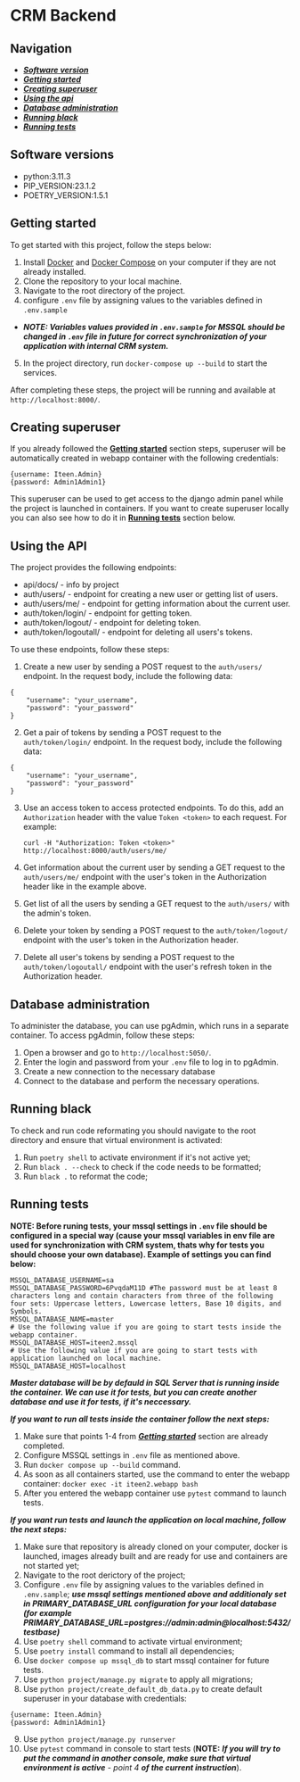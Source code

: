 # CRM Backend

## Navigation
* ***[Software version](#software-version)***
* ***[Getting started](#gerring-started)***
* ***[Creating superuser](#creating-superuser)***
* ***[Using the api](#using-the-api)***
* ***[Database administration](#database-administration)***
* ***[Running black](#running-black)***
* ***[Running tests](#running-tests)***

## Software versions

- python:3.11.3
- PIP_VERSION:23.1.2
- POETRY_VERSION:1.5.1

## Getting started

To get started with this project, follow the steps below:
1. Install [Docker](https://docs.docker.com/engine/install/) and [Docker Compose](https://docs.docker.com/compose/install/) on your computer if they are not already installed.
2. Clone the repository to your local machine.
3. Navigate to the root directory of the project.
4. configure `.env` file by assigning values to the variables defined in `.env.sample`
 - ***NOTE: Variables values provided in `.env.sample` for MSSQL should be changed in `.env` file in future for correct synchronization of your application with internal CRM system.***
5. In the project directory, run `docker-compose up --build` to start the services.

After completing these steps, the project will be running and available at `http://localhost:8000/`.

## Creating superuser

If you already followed the **[Getting started](#getting-started)** section steps, superuser will be automatically created in webapp container with the following credentials:
```
{username: Iteen.Admin}
{password: Admin1Admin1}
```
This superuser can be used to get access to the django admin panel while the project is launched in containers.
If you want to create superuser locally you can also see how to do it in  **[Running tests](#running-tests)** section below.

## Using the API

The project provides the following endpoints:

- api/docs/ - info by project
- auth/users/ - endpoint for creating a new user or getting list of users.
- auth/users/me/ - endpoint for getting information about the current user.
- auth/token/login/ - endpoint for getting token.
- auth/token/logout/ - endpoint for deleting token.
- auth/token/logoutall/ - endpoint for deleting all users's tokens.

To use these endpoints, follow these steps:

1. Create a new user by sending a POST request to the `auth/users/` endpoint. In the request body, include the following data:

```
{
    "username": "your_username",
    "password": "your_password"
}
```


2. Get a pair of tokens by sending a POST request to the `auth/token/login/` endpoint. In the request body, include the following data:

```
{
    "username": "your_username",
    "password": "your_password"
}
```


3. Use an access token to access protected endpoints. To do this, add an `Authorization` header with the value `Token <token>` to each request.
For example:

    `curl -H "Authorization: Token <token>" http://localhost:8000/auth/users/me/`

4. Get information about the current user by sending a GET request to the `auth/users/me/` endpoint with the user's token in the Authorization header like in the example above.

5. Get list of all the users by sending a GET request to the `auth/users/` with the admin's token.

6. Delete your token by sending a POST request to the `auth/token/logout/` endpoint with the user's token in the Authorization header.

7. Delete all user's tokens by sending a POST request to the `auth/token/logoutall/` endpoint with the user's refresh token in the Authorization header.


## Database administration

To administer the database, you can use pgAdmin, which runs in a separate container. To access pgAdmin, follow these steps:

1. Open a browser and go to `http://localhost:5050/`.
2. Enter the login and password from your `.env` file to log in to pgAdmin.
3. Create a new connection to the necessary database
4. Connect to the database and perform the necessary operations.


## Running black

To check and run code reformating you should navigate to the root directory and ensure that virtual environment is activated:

1. Run `poetry shell` to activate environment if it's not active yet;
2. Run `black . --check` to check if the code needs to be formatted;
3. Run `black .` to reformat the code;


## Running tests
 
**NOTE: Before runing tests, your mssql settings in `.env` file should be configured in a special way (cause your mssql variables in env file are used for synchronization with CRM system, thats why for tests you should choose your own database). Example of settings you can find below:**
```
MSSQL_DATABASE_USERNAME=sa
MSSQL_DATABASE_PASSWORD=6PvqdaM11D #The password must be at least 8 characters long and contain characters from three of the following four sets: Uppercase letters, Lowercase letters, Base 10 digits, and Symbols.
MSSQL_DATABASE_NAME=master
# Use the following value if you are going to start tests inside the webapp container.
MSSQL_DATABASE_HOST=iteen2.mssql
# Use the following value if you are going to start tests with application launched on local machine.
MSSQL_DATABASE_HOST=localhost
```
***Master database will be by defauld in SQL Server that is running inside the container. We can use it for tests, but you can create another database and use it for tests, if it's neccessary.***

***If you want to run all tests inside the container follow the next steps:***
1. Make sure that points 1-4 from ***[Getting started](#getting-started)*** section are already completed.
2. Configure MSSQL settings in `.env` file as mentioned above.
3. Run `docker compose up --build` command.
4. As soon as all containers started, use the command to enter the webapp container:
```docker exec -it iteen2.webapp bash ```
5. After you entered the webapp container use ```pytest``` command to launch tests. 



***If you want run tests and launch the application on local machine, follow the next steps:***
1. Make sure that repository is already cloned on your computer, docker is launched, images already built and are ready for use and containers are not started yet;
2. Navigate to the root derictory of the project;
3. Configure `.env` file by assigning values to the variables defined in `.env.sample`;
 ***use mssql settings mentioned above and additionaly set in PRIMARY_DATABASE_URL configuration for your local database (for example PRIMARY_DATABASE_URL=postgres://admin:admin@localhost:5432/testbase)***
4. Use ```poetry shell``` command to activate virtual environment;
5. Use ```poetry install``` command to install all dependencies;
6. Use ```docker compose up mssql_db``` to start mssql container for future tests.
7. Use ```python project/manage.py migrate``` to apply all migrations;
8. Use ```python project/create_default_db_data.py``` to create default superuser in your database with credentials:
```
{username: Iteen.Admin}
{password: Admin1Admin1}
```
9. Use ```python project/manage.py runserver```
10. Use ```pytest``` command in console to start tests (**NOTE:** ***If you will try to put the command in another console, make sure that virtual environment is active*** - *point 4* ***of the current instruction***).
